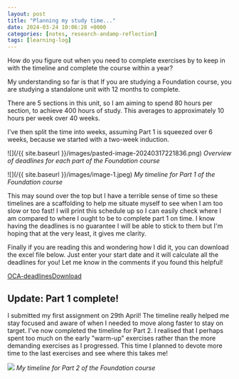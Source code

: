 ```yaml
---
layout: post
title: "Planning my study time..."
date: 2024-03-24 10:06:28 +0000
categories: [notes, research-andamp-reflection]
tags: [learning-log]
---
```


How do you figure out when you need to complete exercises by to keep in with the timeline and complete the course within a year?

<!-- /wp:paragraph --><!-- wp:paragraph {"fontSize":"small"} -->

My understanding so far is that If you are studying a Foundation course, you are studying a standalone unit with 12 months to complete.

<!-- /wp:paragraph --><!-- wp:paragraph {"fontSize":"small"} -->

There are 5 sections in this unit, so I am aiming to spend 80 hours per section, to achieve 400 hours of study. This averages to approximately 10 hours per week over 40 weeks.

<!-- /wp:paragraph --><!-- wp:paragraph {"fontSize":"small"} -->

I've then split the time into weeks, assuming Part 1 is squeezed over 6 weeks, because we started with a two-week induction.

<!-- /wp:paragraph --><!-- wp:image {"id":434,"sizeSlug":"large","linkDestination":"none"} -->
![](/{{ site.baseurl }}/images/pasted-image-20240317221836.png)
_Overview of deadlines for each part of the Foundation course_
<!-- /wp:image --><!-- wp:image {"id":435,"sizeSlug":"large","linkDestination":"none"} -->
![](/{{ site.baseurl }}/images/image-1.jpeg)
_My timeline for Part 1 of the Foundation course_
<!-- /wp:image --><!-- wp:paragraph {"fontSize":"small"} -->

This may sound over the top but I have a terrible sense of time so these timelines are a scaffolding to help me situate myself to see when I am too slow or too fast! I will print this schedule up so I can easily check where I am compared to where I ought to be to complete part 1 on time. I know having the deadlines is no guarantee I will be able to stick to them but I'm hoping that at the very least, it gives me clarity.

<!-- /wp:paragraph --><!-- wp:paragraph {"fontSize":"small"} -->

Finally if you are reading this and wondering how I did it, you can download the excel file below. Just enter your start date and it will calculate all the deadlines for you! Let me know in the comments if you found this helpful!

<!-- /wp:paragraph --><!-- wp:file {"id":439,"href":"https://spaces.oca.ac.uk/gaellelog/wp-content/uploads/sites/5355/2024/03/OCA-deadlines.xlsx"} -->
[OCA-deadlines](https://spaces.oca.ac.uk/gaellelog/wp-content/uploads/sites/5355/2024/03/OCA-deadlines.xlsx)[Download](https://spaces.oca.ac.uk/gaellelog/wp-content/uploads/sites/5355/2024/03/OCA-deadlines.xlsx)
<!-- /wp:file --><!-- wp:heading -->
## Update: Part 1 complete!
<!-- /wp:heading --><!-- wp:paragraph -->

I submitted my first assignment on 29th April! The timeline really helped me stay focused and aware of when I needed to move along faster to stay on target. I've now completed the timeline for Part 2. I realised that I perhaps spent too much on the early "warm-up" exercises rather than the more demanding exercises as I progressed. This time I planned to devote more time to the last exercises and see where this takes me!

<!-- /wp:paragraph --><!-- wp:image {"id":767,"sizeSlug":"full","linkDestination":"none"} -->
![](https://spaces.oca.ac.uk/gaellelog/wp-content/uploads/sites/5355/2024/04/image.png)
_My timeline for Part 2 of the Foundation course_
<!-- /wp:image -->